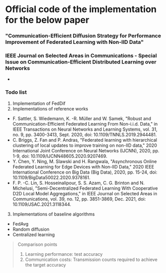Official code of the implementation for the below paper
=
### "Communication-Efficient Diffusion Strategy for Performance Improvement of Federated Learning with Non-IID Data"
### IEEE Journal on Selected Areas in Communications - Special Issue on Communication-Efficient Distributed Learning over Networks
-
### Todo list
1. Implementation of FedDif
2. Implementations of reference works
* F. Sattler, S. Wiedemann, K. -R. Müller and W. Samek, "Robust and Communication-Efficient Federated Learning From Non-i.i.d. Data," in IEEE Transactions on Neural Networks and Learning Systems, vol. 31, no. 9, pp. 3400-3413, Sept. 2020, doi: 10.1109/TNNLS.2019.2944481.
* C. Briggs, Z. Fan and P. Andras, "Federated learning with hierarchical clustering of local updates to improve training on non-IID data," 2020 International Joint Conference on Neural Networks (IJCNN), 2020, pp. 1-9, doi: 10.1109/IJCNN48605.2020.9207469.
* Y. Chen, Y. Ning, M. Slawski and H. Rangwala, "Asynchronous Online Federated Learning for Edge Devices with Non-IID Data," 2020 IEEE International Conference on Big Data (Big Data), 2020, pp. 15-24, doi: 10.1109/BigData50022.2020.9378161.
* F. P. -C. Lin, S. Hosseinalipour, S. S. Azam, C. G. Brinton and N. Michelusi, "Semi-Decentralized Federated Learning With Cooperative D2D Local Model Aggregations," in IEEE Journal on Selected Areas in Communications, vol. 39, no. 12, pp. 3851-3869, Dec. 2021, doi: 10.1109/JSAC.2021.3118344.
3. Implementations of baseline algorithms
* FedAvg
* Random diffusion
* Centralized learning

> Comparison points
> 1. Learning performance: test accuracy
> 2. Communication costs: Transmission counts required to achieve the target accuracy
> 
> 
